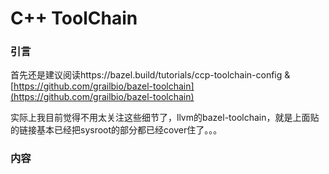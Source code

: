 # C++ ToolChain

### 引言

首先还是建议阅读https://bazel.build/tutorials/ccp-toolchain-config & [https://github.com/grailbio/bazel-toolchain](https://github.com/grailbio/bazel-toolchain)

实际上我目前觉得不用太关注这些细节了，llvm的bazel-toolchain，就是上面贴的链接基本已经把sysroot的部分都已经cover住了。。。

### 内容

